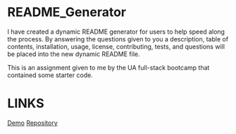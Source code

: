 # README_Generator

I have created a dynamic README generator for users to help speed along the process. By answering the questions given to you a description, table of contents, installation, usage, license, contributing, tests, and questions will be placed into the new dynamic README file. 

This is an assignment given to me by the UA full-stack bootcamp that contained some starter code.

# LINKS

[Demo](https://watch.screencastify.com/v/H6FLWxZwTmhx1SHXoSa8)
[Repository](https://github.com/dlzinck/README_Generator)